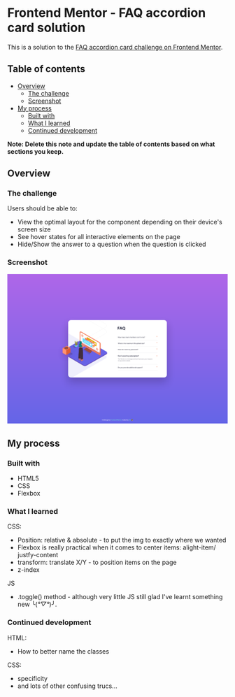 # Frontend Mentor - FAQ accordion card solution

This is a solution to the [FAQ accordion card challenge on Frontend Mentor](https://www.frontendmentor.io/challenges/faq-accordion-card-XlyjD0Oam). 

## Table of contents

- [Overview](#overview)
  - [The challenge](#the-challenge)
  - [Screenshot](#screenshot)
- [My process](#my-process)
  - [Built with](#built-with)
  - [What I learned](#what-i-learned)
  - [Continued development](#continued-development)


**Note: Delete this note and update the table of contents based on what sections you keep.**

## Overview

### The challenge

Users should be able to:

- View the optimal layout for the component depending on their device's screen size
- See hover states for all interactive elements on the page
- Hide/Show the answer to a question when the question is clicked

### Screenshot

![Solution screenshot](solution-screenshot-desktop-FAQ-Accordion-Card.png)

## My process

### Built with

- HTML5
- CSS 
- Flexbox


### What I learned

CSS: 
- Position: relative & absolute - to put the img to exactly where we wanted
- Flexbox is really practical when it comes to center items: alight-item/ justfy-content
- transform: translate X/Y - to position items on the page 
- z-index 

JS
- .toggle() method - although very little JS still glad I've learnt something new ╰(*°▽°*)╯.


### Continued development

HTML:
- How to better name the classes 

CSS:
- specificity
- and lots of other confusing trucs...

